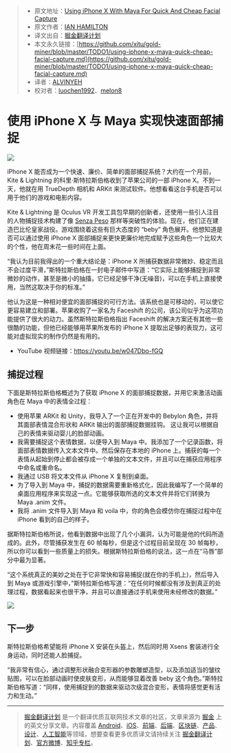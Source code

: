 > * 原文地址：[Using iPhone X With Maya For Quick And Cheap Facial Capture](https://uploadvr.com/using-iphone-x-maya-quick-cheap-facial-capture/)
> * 原文作者：[IAN HAMILTON](https://uploadvr.com/author/ian-hamilton/)
> * 译文出自：[掘金翻译计划](https://github.com/xitu/gold-miner)
> * 本文永久链接：[https://github.com/xitu/gold-miner/blob/master/TODO1/using-iphone-x-maya-quick-cheap-facial-capture.md](https://github.com/xitu/gold-miner/blob/master/TODO1/using-iphone-x-maya-quick-cheap-facial-capture.md)
> * 译者：[ALVINYEH](https://github.com/ALVINYEH)
> * 校对者：[luochen1992](https://github.com/luochen1992)、[melon8](https://github.com/melon8)

# 使用 iPhone X 与 Maya 实现快速面部捕捉

![](https://cdn.uploadvr.com/wp-content/uploads/2017/12/iphoneX-to-Maya.jpg)

iPhone X 能否成为一个快速、廉价、简单的面部捕捉系统？大约在一个月前，Kite & Lightning 的科里·斯特拉斯伯格收到了苹果公司的一部 iPhone X。不到一天，他就在用 TrueDepth 相机和 ARKit 来测试软件。他想看看这台手机是否可以用于他们的游戏和电影内容。

Kite & Lightning 是 Oculus VR 开发工具包早期的创新者，还使用一些引人注目的人物捕捉技术构建了像 [Senza Peso](http://kiteandlightning.la/senza-peso/) 那样等突破性的体验。现在，他们正在建造巴比伦皇家战役。游戏围绕着这些有巨大态度的 “beby” 角色展开。他想知道是否可以通过使用 iPhone X 面部捕捉来更快更廉价地完成赋予这些角色一个比较大的个性，他在周末花一些时间在上面。

“我认为目前我得出的一个重大结论是：iPhone X 所捕获数据非常微妙、稳定而且不会过度平滑，”斯特拉斯伯格在一封电子邮件中写道：“它实际上能够捕捉到非常微妙的动作，甚至是微小的抽搐，它已经足够干净(无噪音)，可以在手机上直接使用，当然这取决于你的标准。”

他认为这是一种相对便宜的面部捕捉的可行方法。该系统也是可移动的，可以使它更容易建立和部署。苹果收购了一家名为 Faceshift 的公司，该公司似乎为这项功能提供了很大的动力。虽然斯特拉斯伯格指出 Faceshift 的解决方案还有其他一些很酷的功能，但他已经能够用苹果所发布的 iPhone X 提取出足够的表现力，这可能对虚拟现实的制作仍然是有用的。

* YouTube 视频链接：https://youtu.be/w047Dbo-fGQ

## 捕捉过程

下面是斯特拉斯伯格概述为了获取 iPhone X 的面部捕捉数据，并用它来激活动画角色在 Maya 中的表情全过程：

*   使用苹果 ARKit 和 Unity，我导入了一个正在开发中的 Bebylon 角色，并将其面部表情混合形状和 ARKit 输出的面部捕捉数据挂钩。 这让我可以根据自己的表情来驱动婴儿的脸部动画。
*   我需要捕捉这个表情数据，以便导入到 Maya 中。我添加了一个记录函数，将面部表情数据传入文本文件中。然后保存在本地的 iPhone 上。捕获的每一个表情从起始到停止都会被存成一个单独的文本文件，并且可以在捕获应用程序中命名或重命名。
*   我通过 USB 将文本文件从 iPhone X 复制到桌面。
*   为了导入到 Maya 中，捕捉的数据需要重新格式化，因此我编写了一个简单的桌面应用程序来实现这一点。它能够获取所选的文本文件并将它们转换为 Maya .anim 文件。
*   我将 .anim 文件导入到 Maya 和 voila 中，你的角色会模仿你在捕捉过程中在 iPhone 看到的自己的样子。

据斯特拉斯伯格所说，他看到数据中出现了几个小漏洞，认为可能是他的代码所造成的。此外，尽管捕获发生在 60 帧每秒，但是这个过程目前呈现在 30 帧每秒，所以你可以看到一些质量上的损失。根据斯特拉斯伯格的说法，这一点在“马唇”部分中最为显著。

“这个系统真正的美妙之处在于它非常快和容易捕捉(就在你的手机上)，然后导入到 Maya 或游戏引擎中，”斯特拉斯伯格写道：“在任何时候都没有涉及到真正的处理过程，数据看起来也很干净，并且可以直接通过手机来使用未经修改的数据。”

![](https://cdn.uploadvr.com/wp-content/uploads/2017/12/processOverview.jpg)

## 下一步

斯特拉斯伯格希望能将 iPhone X 安装在头盔上，然后同时用 Xsens 套装进行全身运动，同时还能人脸捕捉。

“我非常有信心，通过调整形状融合变形器的参数雕塑造型，以及添加适当的皱纹贴图，可以在脸部动画时使皮肤变形，从而能够显着改善 beby 这个角色。”斯特拉斯伯格写道：“同样，使用捕捉到的数据来驱动次级混合变形，表情将感觉更有活力和生动。”


---

> [掘金翻译计划](https://github.com/xitu/gold-miner) 是一个翻译优质互联网技术文章的社区，文章来源为 [掘金](https://juejin.im) 上的英文分享文章。内容覆盖 [Android](https://github.com/xitu/gold-miner#android)、[iOS](https://github.com/xitu/gold-miner#ios)、[前端](https://github.com/xitu/gold-miner#前端)、[后端](https://github.com/xitu/gold-miner#后端)、[区块链](https://github.com/xitu/gold-miner#区块链)、[产品](https://github.com/xitu/gold-miner#产品)、[设计](https://github.com/xitu/gold-miner#设计)、[人工智能](https://github.com/xitu/gold-miner#人工智能)等领域，想要查看更多优质译文请持续关注 [掘金翻译计划](https://github.com/xitu/gold-miner)、[官方微博](http://weibo.com/juejinfanyi)、[知乎专栏](https://zhuanlan.zhihu.com/juejinfanyi)。
